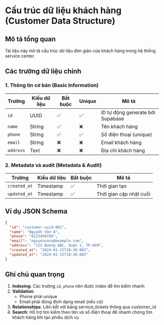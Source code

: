 # Cấu trúc dữ liệu khách hàng (Customer Data Structure)

## Mô tả tổng quan
Tài liệu này mô tả cấu trúc dữ liệu đơn giản của khách hàng trong hệ thống service center.

## Các trường dữ liệu chính

### 1. Thông tin cơ bản (Basic Information)

| Trường | Kiểu dữ liệu | Bắt buộc | Unique | Mô tả |
|--------|-------------|----------|--------|-------|
| `id` | UUID | ✅ | ✅ | ID tự động generate bởi Supabase |
| `name` | String | ✅ | ❌ | Tên khách hàng |
| `phone` | String | ✅ | ✅ | Số điện thoại (unique) |
| `email` | String | ❌ | ❌ | Email khách hàng |
| `address` | Text | ❌ | ❌ | Địa chỉ khách hàng |

### 2. Metadata và audit (Metadata & Audit)

| Trường | Kiểu dữ liệu | Bắt buộc | Mô tả |
|--------|-------------|----------|-------|
| `created_at` | Timestamp | ✅ | Thời gian tạo |
| `updated_at` | Timestamp | ✅ | Thời gian cập nhật cuối |

## Ví dụ JSON Schema

```json
{
  "id": "customer-uuid-001",
  "name": "Nguyễn Văn A",
  "phone": "0123456789",
  "email": "nguyenvana@example.com",
  "address": "123 Đường ABC, Quận 1, TP.HCM",
  "created_at": "2024-01-15T10:30:00Z",
  "updated_at": "2024-01-15T10:30:00Z"
}
```

## Ghi chú quan trọng

1. **Indexing**: Các trường `id`, `phone` nên được index để tìm kiếm nhanh
2. **Validation**: 
   - Phone phải unique
   - Email phải đúng định dạng email (nếu có)
3. **Relationships**: Liên kết với bảng service_tickets thông qua customer_id
4. **Search**: Hỗ trợ tìm kiếm theo tên và số điện thoại để nhanh chóng tìm khách hàng khi tạo phiếu dịch vụ